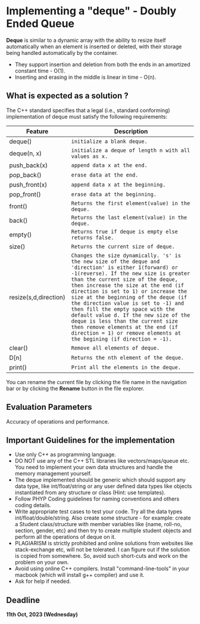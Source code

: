 # Implementing a "deque" - Doubly Ended Queue

**Deque** is similar to a dynamic array with the ability to resize itself automatically when an element is inserted or deleted, with their storage being handled automatically by the container.

- They support insertion and deletion from both the ends in an amortized constant time - O(1).
- Inserting and erasing in the middle is linear in time - O(n).

## What is expected as a solution ?

The C++ standard specifies that a legal (i.e., standard conforming) implementation of deque must satisfy the following requirements:

|Feature         |Description                    |
|----------------|-------------------------------|
|deque()         |`initialize a blank deque.`    |
|deque(n, x)     |`initialize a deque of length n with all values as x.`    |
|push_back(x)    |`append data x at the end.`    |
|pop_back()      |`erase data at the end.`       |
|push_front(x)     |`append data x at the beginning.`       |
|pop_front()      |`erase data at the beginning.`       |
|front()      |`Returns the first element(value) in the deque.`       |
|back()      |`Returns the last element(value) in the deque.`       |
|empty()      |`Returns true if deque is empty else returns false.`       |
|size()      |`Returns the current size of deque.`       |
|resize(s,d,direction)    |`Changes the size dynamically. 's' is the new size of the deque and 'direction' is either 1(forward) or -1(reverse). If the new size is greater than the current size of the deque, then increase the size at the end (if direction is set to 1) or increase the size at the beginning of the deque (if the direction value is set to -1) and then fill the empty space with the default value d. If the new size of the deque is less than the current size then remove elements at the end (if direction = 1) or remove elements at the begining (if direction = -1).`       |
|clear()      |`Remove all elements of deque.`       |
|D[n]      |`Returns the nth element of the deque.`       |
|print()   |`Print all the elements in the deque.`|


You can rename the current file by clicking the file name in the navigation bar or by clicking the **Rename** button in the file explorer.

## Evaluation Parameters
Accuracy of operations and performance.

## Important Guidelines for the implementation

- Use only C++ as programming language.
- DO NOT use any of the C++ STL libraries like vectors/maps/queue etc. You need to implement your own data structures and handle the memory management yourself.
- The deque implemented should be generic which should support any data type, like int/float/string or any user defined data types like objects instantiated from any structure or class (Hint: use templates).
- Follow PHYP Coding guidelines for naming conventions and others coding details.
- Write appropriate test cases to test your code. Try all the data types int/float/double/string. Also create some structure - for example: create a Student class/structure with member variables like {name, roll-no, section, gender, etc} and then try to create multiple student objects and perform all the operations of deque on it.
- PLAGIARISM is strictly prohibited and online solutions from websites like stack-exchange etc, will not be tolerated. I can figure out if the solution is copied from somewhere. So, avoid such short-cuts and work on the problem on your own.
- Avoid using online C++ compilers. Install "command-line-tools" in your macbook (which will install g++ compiler) and use it.
- Ask for help if needed.

## Deadline

**11th Oct, 2023 (Wednesday)**

